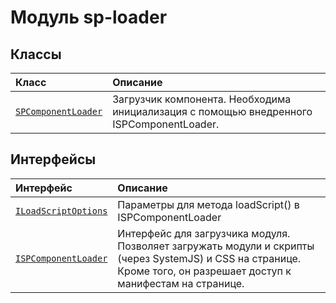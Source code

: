 # <a name="sp-loader-module"></a>Модуль sp-loader



## <a name="classes"></a>Классы

| Класс    |  Описание |
|:-------------|:---------------|
| [`SPComponentLoader`](./sp-loader/spcomponentloader.md)     | Загрузчик компонента. Необходима инициализация с помощью внедренного ISPComponentLoader. |



## <a name="interfaces"></a>Интерфейсы

| Интерфейс    |  Описание |
|:-------------|:---------------|
| [`ILoadScriptOptions`](./sp-loader/iloadscriptoptions.md)   | Параметры для метода loadScript() в ISPComponentLoader  |
| [`ISPComponentLoader`](./sp-loader/ispcomponentloader.md)   | Интерфейс для загрузчика модуля. Позволяет загружать модули и скрипты (через SystemJS) и CSS на странице. Кроме того, он разрешает доступ к манифестам на странице.  |






